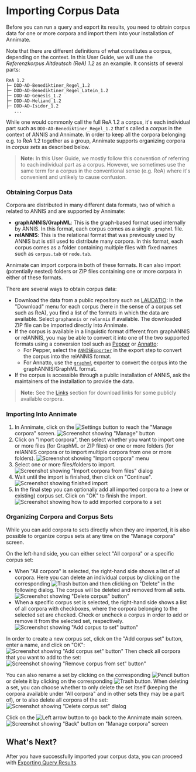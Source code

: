# Importing Corpus Data

Before you can run a query and export its results, you need to obtain corpus data for one or more corpora and import them into your installation of Annimate.

Note that there are different definitions of what constitutes a corpus, depending on the context. In this User Guide, we will use the _Referenzkorpus Altdeutsch (ReA) 1.2_ as an example. It consists of several parts:

```
ReA 1.2
├─ DDD-AD-Benediktiner_Regel_1.2
├─ DDD-AD-Benediktiner_Regel_Latein_1.2
├─ DDD-AD-Genesis_1.2
├─ DDD-AD-Heliand_1.2
├─ DDD-AD-Isidor_1.2
   ...
```

While one would commonly call the full ReA 1.2 a corpus, it's each individual part such as `DDD-AD-Benediktiner_Regel_1.2` that's called a _corpus_ in the context of ANNIS and Annimate. In order to keep all the corpora belonging e.g. to ReA 1.2 together as a group, Annimate supports organizing corpora in _corpus sets_ as described below.

> **Note:** In this User Guide, we mostly follow this convention of referring to each individual part as a corpus. However, we sometimes use the same term for a corpus in the conventional sense (e.g. ReA) where it's convenient and unlikely to cause confusion.

### Obtaining Corpus Data

Corpora are distributed in many different data formats, two of which a related to ANNIS and are supported by Annimate:

- **graphANNIS/GraphML**: This is the graph-based format used internally by ANNIS. In this format, each corpus comes as a single `.graphml` file.
- **relANNIS**: This is the relational format that was previously used by ANNIS but is still used to distribute many corpora. In this format, each corpus comes as a folder containing multiple files with fixed names such as `corpus.tab` or `node.tab`.

Annimate can import corpora in both of these formats. It can also import (potentially nested) folders or ZIP files containing one or more corpora in either of these formats.

There are several ways to obtain corpus data:

- Download the data from a public repository such as [LAUDATIO](https://www.laudatio-repository.org/): In the "Download" menu for each corpus (here in the sense of a corpus set such as ReA), you find a list of the formats in which the data are available. Select `graphannis` or `relannis` if available. The downloaded ZIP file can be imported directly into Annimate.
- If the corpus is available in a linguistic format different from graphANNIS or relANNIS, you may be able to convert it into one of the two supported formats using a conversion tool such as [Pepper](https://corpus-tools.org/pepper/) or [Annatto](https://github.com/korpling/annatto):
  - For Pepper, select the [`ANNISExporter`](https://github.com/korpling/pepperModules-ANNISModules/tree/master#usage) in the export step to convert the corpus into the relANNIS format.
  - For Annatto, use the [`graphml`](https://github.com/korpling/annatto/blob/main/docs/exporters/graphml.md) exporter to convert the corpus into the graphANNIS/GraphML format.
- If the corpus is accessible through a public installation of ANNIS, ask the maintainers of the installation to provide the data.

> **Note:** See the [Links](links.md#corpora) section for download links for some publicly available corpora.

### Importing Into Annimate

1. In Annimate, click on the ![Settings](img/settings.svg) button to reach the "Manage corpora" screen.
   ![Screenshot showing "Manage" button](img/import-manage.png)
2. Click on "Import corpora", then select whether you want to import one or more files (for GraphML or ZIP files) or one or more folders (for relANNIS corpora or to import multiple corpora from one or more folders).
   ![Screenshot showing "Import corpora" menu](img/import-menu.png)
3. Select one or more files/folders to import.
   ![Screenshot showing "Import corpora from files" dialog](img/import-dialog.png)
4. Wait until the import is finished, then click on "Continue".
   ![Screenshot showing finished import](img/import-continue.png)
5. In the final step you can optionally add all imported corpora to a (new or existing) corpus set. Click on "OK" to finish the import.
   ![Screenshot showing how to add imported corpora to a set](img/import-add-to-set.png)

### Organizing Corpora and Corpus Sets

While you can add corpora to sets directly when they are imported, it is also possible to organize corpus sets at any time on the "Manage corpora" screen.

On the left-hand side, you can either select "All corpora" or a specific corpus set:

- When "All corpora" is selected, the right-hand side shows a list of all corpora. Here you can delete an individual corpus by clicking on the corresponding ![Trash](img/trash-2.svg) button and then clicking on "Delete" in the following dialog. The corpus will be deleted and removed from all sets.
  ![Screenshot showing "Delete corpus" button"](img/manage-delete-corpus.png)
- When a specific corpus set is selected, the right-hand side shows a list of all corpora with checkboxes, where the corpora belonging to the selected set are checked. Check or uncheck a corpus in order to add or remove it from the selected set, respectively.
  ![Screenshot showing "Add corpus to set" button"](img/manage-add-corpus-to-set.png)

In order to create a new corpus set, click on the "Add corpus set" button, enter a name, and click on "OK":
![Screenshot showing "Add corpus set" button"](img/manage-add-corpus-set.png)
Then check all corpora that you want to add to the set:
![Screenshot showing "Remove corpus from set" button"](img/manage-remove-corpus-from-set.png)

You can also rename a set by clicking on the corresponding ![Pencil](img/pencil.svg) button or delete it by clicking on the corresponding ![Trash](img/trash-2.svg) button. When deleting a set, you can choose whether to only delete the set itself (keeping the corpora available under "All corpora" and in other sets they may be a part of), or to also delete all corpora of the set:
![Screenshot showing "Delete corpus set" dialog](img/manage-delete-corpus-set.png)

Click on the ![Left arrow](img/arrow-left.svg) button to go back to the Annimate main screen.
![Screenshot showing "Back" button on "Manage corpora" screen](img/manage-back.png)

## What's Next?

After you have successfully imported your corpus data, you can proceed with [Exporting Query Results](export.md).
